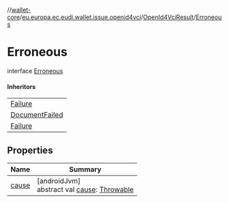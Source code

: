 //[wallet-core](../../../../index.md)/[eu.europa.ec.eudi.wallet.issue.openid4vci](../../index.md)/[OpenId4VciResult](../index.md)/[Erroneous](index.md)

# Erroneous

interface [Erroneous](index.md)

#### Inheritors

|                                                                |
|----------------------------------------------------------------|
| [Failure](../../-issue-event/-failure/index.md)                |
| [DocumentFailed](../../-issue-event/-document-failed/index.md) |
| [Failure](../../-offer-result/-failure/index.md)               |

## Properties

| Name              | Summary                                                                                                                                |
|-------------------|----------------------------------------------------------------------------------------------------------------------------------------|
| [cause](cause.md) | [androidJvm]<br>abstract val [cause](cause.md): [Throwable](https://kotlinlang.org/api/latest/jvm/stdlib/kotlin/-throwable/index.html) |
